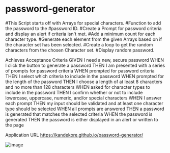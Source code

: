 # password-generator
#This Script starts off with Arrays for special characters. 
#Function to add the password to the #password ID. 
#Create a Prompt for password criteria and display an alert if criteria isn't met. 
#Add a minimum count for each character type. 
#Generate each element from the given Arrays based on if the character set has been selected. 
#Create a loop to get the random characters from the chosen Character set. 
#Display random password. 

Achieves Acceptance Criteria
GIVEN I need a new, secure password
WHEN I click the button to generate a password
THEN I am presented with a series of prompts for password criteria
WHEN prompted for password criteria
THEN I select which criteria to include in the password
WHEN prompted for the length of the password
THEN I choose a length of at least 8 characters and no more than 128 characters
WHEN asked for character types to include in the password
THEN I confirm whether or not to include lowercase, uppercase, numeric, and/or special characters
WHEN I answer each prompt
THEN my input should be validated and at least one character type should be selected
WHEN all prompts are answered
THEN a password is generated that matches the selected criteria
WHEN the password is generated
THEN the password is either displayed in an alert or written to the page

Application URL https://kandekore.github.io/password-generator/

![image](https://user-images.githubusercontent.com/41653646/180329517-83e5dc9f-1a4d-45e3-b569-edec36f5c9d2.png)

